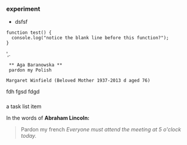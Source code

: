 ### experiment
* dsfsf
```
function test() {
  console.log("notice the blank line before this function?");
}
```
',.
```
 ** Aga Baranowska **  
 pardon my Polish
```

```
Margaret Winfield (Beloved Mother 1937-2013 d aged 76)
```


fdh fgsd fdgd

###
   a task list item

In the words of **Abraham Lincoln:**

> Pardon my french
*Everyone _must_ attend the meeting at 5 o'clock today.*
